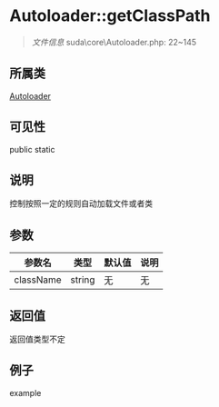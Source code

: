 # Autoloader::getClassPath

> *文件信息* suda\core\Autoloader.php: 22~145
## 所属类 

[Autoloader](../Autoloader.md)

## 可见性

  public  static
## 说明

控制按照一定的规则自动加载文件或者类

## 参数

| 参数名 | 类型 | 默认值 | 说明 |
|--------|-----|-------|-------|
| className |  string | 无 | 无 |

## 返回值
返回值类型不定

## 例子

example